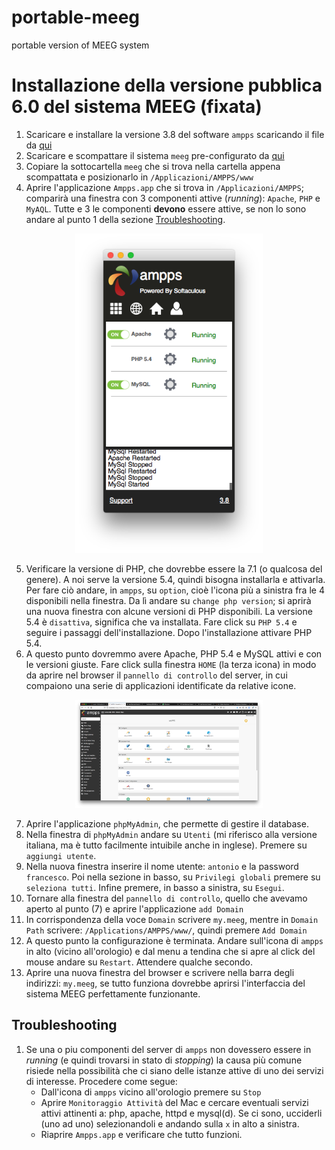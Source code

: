 # portable-meeg
portable version of MEEG system

# Installazione della versione pubblica 6.0 del sistema MEEG (fixata)
1. Scaricare e installare la versione 3.8 del software `ampps` scaricando il file da [qui](https://macdownload.informer.com/ampps/)
2. Scaricare e scompattare il sistema `meeg` pre-configurato da [qui](https://u.pcloud.link/publink/show?code=XZYXTQXZQMRG370Ls6S0p9oU6Y8HWbjpeb5V)
3. Copiare la sottocartella `meeg` che si trova nella cartella appena scompattata e posizionarlo in `/Applicazioni/AMPPS/www`
4. Aprire l'applicazione `Ampps.app` che si trova in `/Applicazioni/AMPPS`; comparirà una finestra con 3 componenti attive (*running*): `Apache`, `PHP` e `MyAQL`. Tutte e 3 le componenti **devono** essere attive, se non lo sono andare al punto 1 della sezione [Troubleshooting](#troubleshooting).
  
  <p align="center">
    <img src="https://raw.githubusercontent.com/franeum/tinytinyosc/master/meeg_install/fig1_ampps.png" alt="drawing" width="300"/>
  </p>

5. Verificare la versione di PHP, che dovrebbe essere la 7.1 (o qualcosa del genere). A noi serve la versione 5.4, quindi bisogna installarla e attivarla. Per fare ciò andare, in `ampps`, su `option`, cioè l'icona più a sinistra fra le 4 disponibili nella finestra. Da lì andare su `change php version`; si aprirà una nuova finestra con alcune versioni di PHP disponibili. La versione 5.4 è `disattiva`, significa che va installata. Fare click su `PHP 5.4` e seguire i passaggi dell'installazione. Dopo l'installazione attivare PHP 5.4.
6. A questo punto dovremmo avere Apache, PHP 5.4 e MySQL attivi e con le versioni giuste. Fare click sulla finestra `HOME` (la terza icona) in modo da aprire nel browser il `pannello di controllo` del server, in cui compaiono una serie di applicazioni identificate da relative icone.

  <p align="center">
    <img src="https://raw.githubusercontent.com/franeum/tinytinyosc/master/meeg_install/fig2_dashboard.png" alt="drawing" width="300"/>
  </p>

7. Aprire l'applicazione `phpMyAdmin`, che permette di gestire il database.
8. Nella finestra di `phpMyAdmin` andare su `Utenti` (mi riferisco alla versione italiana, ma è tutto facilmente intuibile anche in inglese). Premere su `aggiungi utente`.
9.  Nella nuova finestra inserire il nome utente: `antonio` e la password `francesco`. Poi nella sezione in basso, su `Privilegi globali` premere su `seleziona tutti`. Infine premere, in basso a sinistra, su `Esegui`.
10. Tornare alla finestra del `pannello di controllo`, quello che avevamo aperto al punto (7) e aprire l'applicazione `add Domain`
11. In corrispondenza della voce `Domain` scrivere `my.meeg`, mentre in `Domain Path` scrivere: `/Applications/AMPPS/www/`, quindi premere `Add Domain`
12. A questo punto la configurazione è terminata. Andare sull'icona di `ampps` in alto (vicino all'orologio) e dal menu a tendina che si apre al click del mouse andare su `Restart`. Attendere qualche secondo.
13. Aprire una nuova finestra del browser e scrivere nella barra degli indirizzi: `my.meeg`, se tutto funziona dovrebbe aprirsi l'interfaccia del sistema MEEG perfettamente funzionante.

## Troubleshooting
1. Se una o piu componenti del server di `ampps` non dovessero essere in *running* (e quindi trovarsi in stato di *stopping*) la causa più comune risiede nella possibilità che ci siano delle istanze attive di uno dei servizi di interesse. Procedere come segue:
   * Dall'icona di `ampps` vicino all'orologio premere su `Stop`
   * Aprire `Monitoraggio Attività` del Mac e cercare eventuali servizi attivi attinenti a: php, apache, httpd e mysql(d). Se ci sono, ucciderli (uno ad uno) selezionandoli e andando sulla `x` in alto a sinistra.
   * Riaprire `Ampps.app` e verificare che tutto funzioni.  
